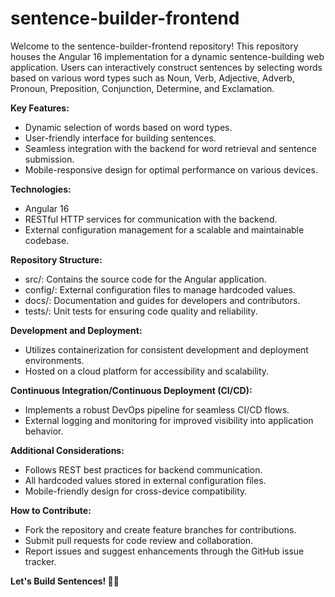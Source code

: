 # sentence-builder-frontend
Welcome to the sentence-builder-frontend repository! This repository houses the Angular 16 implementation for a dynamic sentence-building web application. Users can interactively construct sentences by selecting words based on various word types such as Noun, Verb, Adjective, Adverb, Pronoun, Preposition, Conjunction, Determine, and Exclamation.

**Key Features:**
- Dynamic selection of words based on word types.
- User-friendly interface for building sentences.
- Seamless integration with the backend for word retrieval and sentence submission.
- Mobile-responsive design for optimal performance on various devices.

**Technologies:**
- Angular 16
- RESTful HTTP services for communication with the backend.
- External configuration management for a scalable and maintainable codebase.

**Repository Structure:**
- src/: Contains the source code for the Angular application.
- config/: External configuration files to manage hardcoded values.
- docs/: Documentation and guides for developers and contributors.
- tests/: Unit tests for ensuring code quality and reliability.

**Development and Deployment:**
- Utilizes containerization for consistent development and deployment environments.
- Hosted on a cloud platform for accessibility and scalability.
  
**Continuous Integration/Continuous Deployment (CI/CD):**
- Implements a robust DevOps pipeline for seamless CI/CD flows.
- External logging and monitoring for improved visibility into application behavior.
  
**Additional Considerations:**
- Follows REST best practices for backend communication.
- All hardcoded values stored in external configuration files.
- Mobile-friendly design for cross-device compatibility.

**How to Contribute:**
- Fork the repository and create feature branches for contributions.
- Submit pull requests for code review and collaboration.
- Report issues and suggest enhancements through the GitHub issue tracker.

**Let's Build Sentences! 📜🚀**
